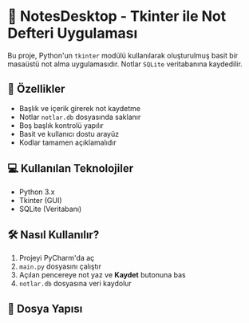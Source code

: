 # 📝 NotesDesktop - Tkinter ile Not Defteri Uygulaması

Bu proje, Python'un `tkinter` modülü kullanılarak oluşturulmuş basit bir masaüstü not alma uygulamasıdır. Notlar `SQLite` veritabanına kaydedilir.

## 🎯 Özellikler
- Başlık ve içerik girerek not kaydetme
- Notlar `notlar.db` dosyasında saklanır
- Boş başlık kontrolü yapılır
- Basit ve kullanıcı dostu arayüz
- Kodlar tamamen açıklamalıdır

## 💻 Kullanılan Teknolojiler
- Python 3.x
- Tkinter (GUI)
- SQLite (Veritabanı)

## 🛠️ Nasıl Kullanılır?
1. Projeyi PyCharm'da aç
2. `main.py` dosyasını çalıştır
3. Açılan pencereye not yaz ve **Kaydet** butonuna bas
4. `notlar.db` dosyasına veri kaydolur

## 📂 Dosya Yapısı
